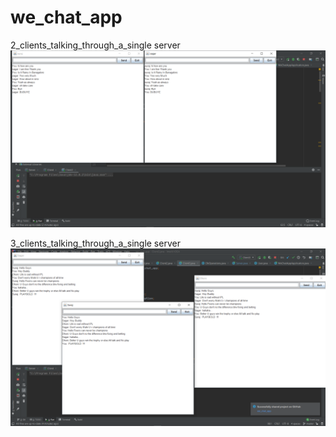 # we_chat_app

2_clients_talking_through_a_single server
![](Screenshot%20(43).png)

3_clients_talking_through_a_single server
![](Screenshot%20(44).png)
